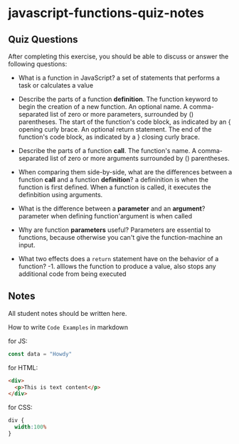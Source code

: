 # javascript-functions-quiz-notes

## Quiz Questions

After completing this exercise, you should be able to discuss or answer the following questions:

- What is a function in JavaScript?
a set of statements that performs a task or calculates a value
- Describe the parts of a function **definition**.
The function keyword to begin the creation of a new function.
An optional name.
A comma-separated list of zero or more parameters, surrounded by () parentheses.
The start of the function's code block, as indicated by an { opening curly brace.
An optional return statement.
The end of the function's code block, as indicated by a } closing curly brace.
- Describe the parts of a function **call**.
The function's name.
A comma-separated list of zero or more arguments surrounded by () parentheses.


- When comparing them side-by-side, what are the differences between a function **call** and a function **definition**?
a defininition is when the function is first defined. When a function is called, it executes the definbition using arguments.

- What is the difference between a **parameter** and an **argument**?
parameter when defining function'argument is when called

- Why are function **parameters** useful?
Parameters are essential to functions, because otherwise you can't give the function-machine an input.

- What two effects does a `return` statement have on the behavior of a function?
-1. alllows the function to produce a value, also stops any additional code from being executed


## Notes

All student notes should be written here.


How to write `Code Examples` in markdown

for JS:
```javascript
const data = "Howdy"
```

for HTML:
```html
<div>
  <p>This is text content</p>
</div>
```

for CSS:
```css
div {
  width:100%
}
```
